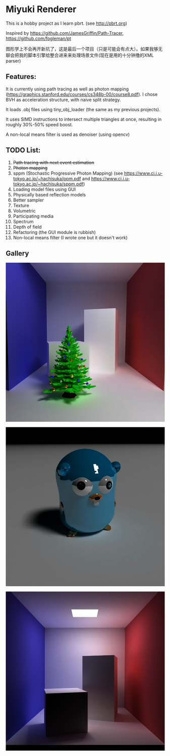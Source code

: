 # Miyuki Renderer

This is a hobby project as I learn pbrt. (see http://pbrt.org)

Inspired by https://github.com/JamesGriffin/Path-Tracer, 	https://github.com/fogleman/pt

图形学上不会再开新坑了，这是最后一个项目（只是可能会有点大）。如果我够无聊会把我的脚本引擎给整合进来来处理场景文件(现在是用的十分钟撸的XML parser)

##  Features:

It is currently using path tracing as well as photon mapping (https://graphics.stanford.edu/courses/cs348b-00/course8.pdf). I chose BVH as acceleration structure, with naive split strategy.

It loads .obj files using tiny_obj_loader (the same as my previous projects).

It uses SIMD instructions to intersect multiple triangles at once, resulting in roughly 30%-50% speed boost.

A non-local means filter is used as denoiser (using opencv)

## TODO List:

1. ~~Path tracing with next event estimation~~
2. ~~Photon mapping~~
3. sppm  (Stochastic Progressive Photon Mapping) (see https://www.ci.i.u-tokyo.ac.jp/~hachisuka/ppm.pdf and https://www.ci.i.u-tokyo.ac.jp/~hachisuka/sppm.pdf)
4. Loading model files using GUI
5. Physically based reflection models
6. Better sampler
7. Texture
8. Volumetric
9. Participating media
10. Spectrum
11. Depth of field
12.  Refactoring (the GUI module is rubbish)
13. Non-local means filter (I wrote one but it doesn't work)

## Gallery

![](gallery/xmas.png)

![](gallery/gopher.png)

![](gallery/cornell.png)





